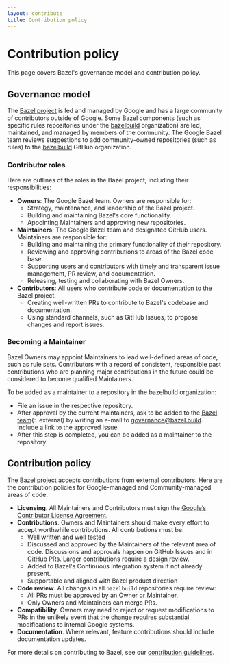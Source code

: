 ```yaml
---
layout: contribute
title: Contribution policy
---
```


# Contribution policy

This page covers Bazel's governance model and contribution policy.

## Governance model

The [Bazel project](https://github.com/bazelbuild) is led and managed by Google
and has a large community of contributors outside of Google. Some Bazel
components (such as specific rules repositories under the
[bazelbuild](https://github.com/bazelbuild) organization) are led,
maintained, and managed by members of the community. The Google Bazel team
reviews suggestions to add community-owned repositories (such as rules) to the
[bazelbuild](https://github.com/bazelbuild) GitHub organization.

### Contributor roles

Here are outlines of the roles in the Bazel project, including their
responsibilities:

*   **Owners**: The Google Bazel team. Owners are responsible for:
    *   Strategy, maintenance, and leadership of the Bazel project.
    *   Building and maintaining Bazel's core functionality.
    *   Appointing Maintainers and approving new repositories.
*   **Maintainers**: The Google Bazel team and designated GitHub users.
    Maintainers are responsible for:
    *   Building and maintaining the primary functionality of their repository.
    *   Reviewing and approving contributions to areas of the Bazel code base.
    *   Supporting users and contributors with timely and transparent issue
        management, PR review, and documentation.
    *   Releasing, testing and collaborating with Bazel Owners.
*   **Contributors**: All users who contribute code or documentation to the
    Bazel project.
    *   Creating well-written PRs to contribute to Bazel's codebase and
        documentation.
    *   Using standard channels, such as GitHub Issues, to propose changes and
        report issues.

### Becoming a Maintainer

Bazel Owners may appoint Maintainers to lead well-defined areas of code, such as
rule sets. Contributors with a record of consistent, responsible past
contributions who are planning major contributions in the future could be
considered to become qualified Maintainers.

To be added as a maintainer to a repository in the bazelbuild organization:

*   File an issue in the respective repository.
*   After approval by the current maintainers, ask to be added to the [Bazel team](https://github.com/orgs/bazelbuild/people){: .external}
    by writing an e-mail to governance@bazel.build. Include a link to the
    approved issue.
*   After this step is completed, you can be added as a maintainer to the
    repository.

## Contribution policy

The Bazel project accepts contributions from external contributors. Here are the
contribution policies for Google-managed and Community-managed areas of code.

*   **Licensing**. All Maintainers and Contributors must sign the
    [Google’s Contributor License Agreement](https://cla.developers.google.com/clas).
*   **Contributions**. Owners and Maintainers should make every effort to accept
    worthwhile contributions. All contributions must be:
    *   Well written and well tested
    *   Discussed and approved by the Maintainers of the relevant area of code.
        Discussions and approvals happen on GitHub Issues and in GitHub PRs.
        Larger contributions require a
        [design review](https://bazel.build/designs/index.html).
    *   Added to Bazel's Continuous Integration system if not already present.
    *   Supportable and aligned with Bazel product direction
*   **Code review**. All changes in all `bazelbuild` repositories require
    review:
    *   All PRs must be approved by an Owner or Maintainer.
    *   Only Owners and Maintainers can merge PRs.
*   **Compatibility**. Owners may need to reject or request modifications to PRs
    in the unlikely event that the change requires substantial modifications to
    internal Google systems.
*   **Documentation**. Where relevant, feature contributions should include
    documentation updates.

For more details on contributing to Bazel, see our
[contribution guidelines](https://bazel.build/contributing.html).
